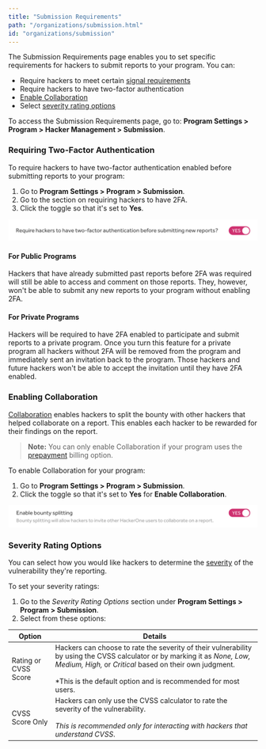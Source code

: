 ```yaml
---
title: "Submission Requirements"
path: "/organizations/submission.html"
id: "organizations/submission"
---
```


The Submission Requirements page enables you to set specific requirements for hackers to submit reports to your program. You can:
* Require hackers to meet certain [signal requirements](signal-requirements.html)
* Require hackers to have two-factor authentication  
* [Enable Collaboration](#enabling-bounty-splitting)
* Select [severity rating options](#severity-rating-options)

To access the Submission Requirements page, go to: **Program Settings > Program > Hacker Management > Submission**.

### Requiring Two-Factor Authentication
To require hackers to have two-factor authentication enabled before submitting reports to your program:
1. Go to <b>Program Settings > Program > Submission</b>.
2. Go to the section on requiring hackers to have 2FA.
3. Click the toggle so that it's set to <b>Yes</b>.

![submission](./images/submission-2a.png)

#### For Public Programs
Hackers that have already submitted past reports before 2FA was required will still be able to access and comment on those reports. They, however, won't be able to submit any new reports to your program without enabling 2FA.

#### For Private Programs
Hackers will be required to have 2FA enabled to participate and submit reports to a private program. Once you turn this feature for a private program all hackers without 2FA will be removed from the program and immediately sent an invitation back to the program. Those hackers and future hackers won't be able to accept the invitation until they have 2FA enabled.

### Enabling Collaboration
[Collaboration](/hackers/payments.html#bounty-splitting) enables hackers to split the bounty with other hackers that helped collaborate on a report. This enables each hacker to be rewarded for their findings on the report.  

> **Note:** You can only enable Collaboration if your program uses the [prepayment](billing.html) billing option.

To enable Collaboration for your program:
1. Go to <b>Program Settings > Program > Submission</b>.
2. Click the toggle so that it's set to <b>Yes</b> for <b>Enable Collaboration</b>.

![enable Collaboration](./images/enable-bounty-splitting.png)

### Severity Rating Options
You can select how you would like hackers to determine the [severity](severity.html) of the vulnerability they're reporting.

To set your severity ratings:
1. Go to the *Severity Rating Options* section under <b>Program Settings > Program > Submission</b>.
2. Select from these options:

Option | Details
------ | -------
Rating or CVSS Score | Hackers can choose to rate the severity of their vulnerability by using the CVSS calculator or by marking it as *None, Low, Medium, High,* or *Critical* based on their own judgment. <br><br>*This is the default option and is recommended for most users.
CVSS Score Only | Hackers can only use the CVSS calculator to rate the severity of the vulnerability. <br><br>*This is recommended only for interacting with hackers that understand CVSS*.   
